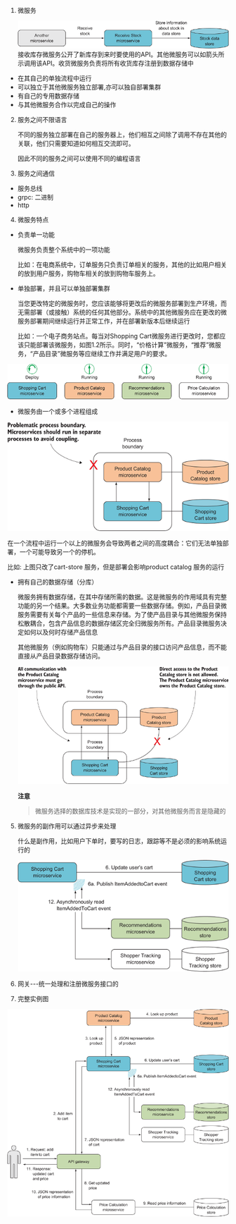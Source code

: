1. 微服务
   
   ![avartar](../assets/code.png)
   接收库存微服务公开了新库存到来时要使用的API。其他微服务可以如箭头所示调用该API。收货微服务负责将所有收货库存注册到数据存储中

+ 在其自己的单独流程中运行
+ 可以独立于其他微服务独立部署,亦可以独自部署集群
+ 有自己的专用数据存储
+ 与其他微服务合作以完成自己的操作

2. 服务之间不限语言
   
   不同的服务独立部署在自己的服务器上，他们相互之间除了调用不存在其他的关联，他们只需要知道如何相互交流即可。
   
   因此不同的服务之间可以使用不同的编程语言

3. 服务之间通信

+ 服务总线
+ grpc: 二进制
+ http

4. 微服务特点
   
+ 负责单一功能
  
  微服务负责整个系统中的一项功能
  
  比如：在电商系统中，订单服务只负责订单相关的服务，其他的比如用户相关的放到用户服务，购物车相关的放到购物车服务上。

+ 单独部署，并且可以单独部署集群
  
  当您更改特定的微服务时，您应该能够将更改后的微服务部署到生产环境，而无需部署（或接触）系统的任何其他部分。系统中的其他微服务应在更改的微服务部署期间继续运行并正常工作，并在部署新版本后继续运行

  比如：一个电子商务站点。每当对Shopping Cart微服务进行更改时，您都应该只能部署该微服务，如图1.2所示。同时，“价格计算”微服务，“推荐”微服务，“产品目录”微服务等应继续工作并满足用户的要求。

![avartar](../assets/depoly-duli.png)

+ 微服务由一个或多个进程组成

![avartar](../assets/muti-process.png)

在一个流程中运行一个以上的微服务会导致两者之间的高度耦合：它们无法单独部署，一个可能导致另一个的停机。

比如: 上图只改了cart-store 服务，但是部署会影响product catalog 服务的运行

+ 拥有自己的数据存储（分库）
  
  微服务拥有数据存储，在其中存储所需的数据。这是微服务的作用域具有完整功能的另一个结果。大多数业务功能都需要一些数据存储。例如，产品目录微服务需要有关每个产品的一些信息来存储。为了使产品目录与其他微服务保持松散耦合，包含产品信息的数据存储区完全归微服务所有。产品目录微服务决定如何以及何时存储产品信息

  其他微服务（例如购物车）只能通过与产品目录的接口访问产品信息，而不能直接从产品目录数据存储访问。

  ![avartar](../assets/db-store.png)

  **注意**

  > 微服务选择的数据库技术是实现的一部分，对其他微服务而言是隐藏的

5. 微服务的副作用可以通过异步来处理
   
   什么是副作用，比如用户下单时，要写的日志，跟踪等不是必须的影响系统运行的

   ![avartar](../assets/副作用.png)

6. 网关---统一处理和注册微服务接口的
   
  
7. 完整实例图
   
![avartar](../assets/full-base.png)